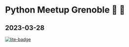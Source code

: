 # Python Meetup Grenoble 🐍 🚡

## 2023-03-28

[![lite-badge](https://jupyterlite.rtfd.io/en/latest/_static/badge.svg)](https://jtpio.github.io/python-meetup-grenoble-2023)

